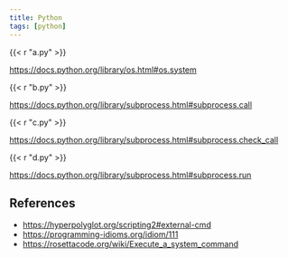 ```yaml
---
title: Python
tags: [python]
---
```


{{< r "a.py" >}}

<https://docs.python.org/library/os.html#os.system>

{{< r "b.py" >}}

<https://docs.python.org/library/subprocess.html#subprocess.call>

{{< r "c.py" >}}

<https://docs.python.org/library/subprocess.html#subprocess.check_call>

{{< r "d.py" >}}

<https://docs.python.org/library/subprocess.html#subprocess.run>

## References

- <https://hyperpolyglot.org/scripting2#external-cmd>
- <https://programming-idioms.org/idiom/111>
- <https://rosettacode.org/wiki/Execute_a_system_command>

